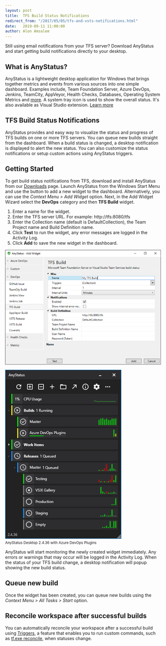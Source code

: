 ```yaml
---
layout: post
title:  TFS Build Status Notifications
redirect_from: "/2017/05/05/tfs-and-vsts-notifications.html"
date:   2019-09-11 11:00:00
author: Alon Amsalem
---
```


Still using email notifications from your TFS server? Download AnyStatus and start getting build notifications directly to your desktop.

## What is AnyStatus?

AnyStatus is a lightweight desktop application for Windows that brings together metrics and events from various sources into one simple dashboard. Examples include, Team Foundation Server, Azure DevOps, Jenkins, TeamCity, AppVeyor, Health Checks, Databases, Operating System Metrics and [more](/docs/plugins). A system tray icon is used to show the overall status. It's also available as Visual Studio extension. [Learn more](/)

## TFS Build Status Notifications

AnyStatus provides and easy way to visualize the status and progress of TFS builds on one or more TFS servers.
You can queue new builds straight from the dashboard. When a build status is changed, a desktop notification is displayed to alert the new status. You can also customize the status notifications or setup custom actions using AnyStatus triggers.

## Getting Started

To get build status notifications from TFS, download and install AnyStatus from our [Downloads](/downloads) page.
Launch AnyStatus from the Windows Start Menu and use the <i class="fas fa-plus"></i> button to add a new widget to the dashboard. Alternatively, you can use the *Context Menu > Add Widget* option.
Next, in the Add Widget Wizard select the **DevOps** category and then **TFS Build** widget.

1. Enter a name for the widget.
2. Enter the TFS server URL. For example: http://tfs:8080/tfs
3. Enter the Collection name (default is DefaultCollection), the Team Project name and Build Definition name.
4. Click **Test** to run the widget, any error messages are logged in the Activity Log.
5. Click **Add** to save the new widget in the dashboard.

<img src="/assets/posts/2017-05-05-tfs-and-vsts-notifications/add-tfs-build-monitor.png" class="img-fluid" alt="TFS Build Status Notifications"/>

![AnyStatus 2.4.36 & Azure DevOps Plugins](/assets/images/screenshots/anystatus-2.4.36-azure-devops.png)<br/><small>AnyStatus Desktop 2.4.36 with Azure DevOps Plugins</small>

AnyStatus will start monitoring the newly created widget immediately.
Any errors or warnings that may occur will be logged in the Activity Log.
When the status of your TFS build change, a desktop notification will popup showing the new build status.

## Queue new build

Once the widget has been created, you can queue new builds using the *Context Menu > All Tasks > Start* option.

## Reconcile workspace after successful builds

You can automatically reconcile your workspace after a successful build using [Triggers](/docs/triggers), a feature that enables you to run custom commands, such as [tf.exe reconcile](), when statuses change.
